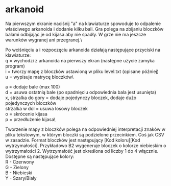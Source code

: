 # arkanoid

Na pierwszym ekranie naciśnij "a" na klawiaturze spowoduje to odpalenie właściwego arkanoida i dodanie kilku bali. Gra polega na zbijaniu bloczków balami odbijając je od kijasa aby nie spadły. W grze nie ma jeszcze warunków wygranej ani przegranej.\

Po wciśnięciu a i rozpoczęciu arkanoida działają następujące przyciski na klawiaturze:\
q = wychodzi z arkanoida na pierwszy ekran (następne użycie zamyka program)\
i = tworzy mapę z bloczków ustawioną w pliku level.txt (opisane później)\
u = wypisuje matrycę bloczków\

a = dodaje bale (max 100)\
d = usuwa ostatnią bale (po spadnięciu odpowiednia bala jest usunięta)\
x, strzalka do gory = dodaje pojedynczy bloczek, dodaje dużo pojedynczych bloczków\
strzalka w dol = usuwa losowy bloczek\
o = skrócenie kijasa\
p = przedłużenie kijasa\

Tworzenie mapy z bloczków polega na odpowiedniej interpretacji znaków w pliku tekstowym, w którym bloczki są podzielone przecinkiem. Coś jak CSV w zasadzie. Format bloczków jest następujący [Kod koloru][Kod wytrzymałości]. Przykładowo B2 wygeneruje bloczek o kolorze niebieskim o wytrzymałości 2. Wytrzymałość jest określona od liczby 1 do 4 włącznie. Dostępne są następujące kolory:\
R - Czerwony\
G - Zielony\
B - Niebieski\
Y - Szary/Biały

